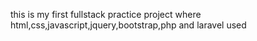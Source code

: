 this is my first fullstack practice project where html,css,javascript,jquery,bootstrap,php and laravel used
